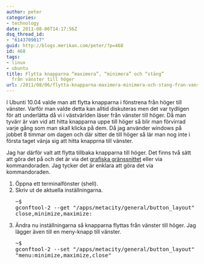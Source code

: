 ```yaml
---
author: peter
categories:
- technology
date: 2011-08-06T14:17:56Z
dsq_thread_id:
- "6143709017"
guid: http://blogs.merikan.com/peter/?p=468
id: 468
tags:
- linux
- ubuntu
title: Flytta knapparna “maximera”, “minimera” och “stäng”
  från vänster till höger
url: /2011/08/06/flytta-knapparna-maximera-minimera-och-stang-fran-vanster-till-hoger/
---
```


I Ubunti 10.04 valde man att flytta knapparna i fönstrena från höger till vänster. Varför man valde detta kan alltid diskuteras men det var tydligen för att underlätta då vi i västvärlden läser från vänster till höger. Då man tyvärr är van vid att hitta knapparna uppe till höger så blir man förvirrad varje gång som man skall klicka på dem. Då jag använder windows på jobbet 8 timmar om dagen och där sitter de till höger så lär man nog inte i första taget vänja sig att hitta knapprna till vänster.

Jag har därför valt att flytta tillbaka knapparna till höger. Det finns två sätt att göra det på och det är via det [grafiska gränssnittet](https://help.ubuntu.com/10.10/config-desktop/C/window-button-order.html) eller via kommandoraden. Jag tycker det är enklara att göra det via kommandoraden.

  1. Öppna ett terminalfönster (shell).
  2. Skriv ut de aktuella inställningarna. <pre class="brush: bash; light: true; title: ; notranslate" title="">~$ gconftool-2 --get "/apps/metacity/general/button_layout"
close,minimize,maximize:
</pre>

  3. Ändra nu inställningarna så knapparna flyttas från vänster till höger. Jag lägger även till en meny-knapp till vänster. <pre class="brush: bash; light: true; title: ; notranslate" title="">~$ gconftool-2 --set "/apps/metacity/general/button_layout" --type string "menu:minimize,maximize,close"
</pre>
